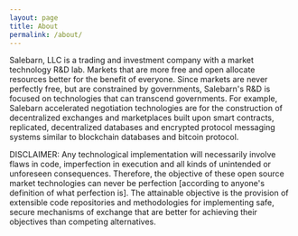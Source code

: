 ```yaml
---
layout: page
title: About
permalink: /about/
---
```


Salebarn, LLC is a trading and investment company with a market technology R&D lab.  Markets that are more free and open allocate resources better for the benefit of everyone.  Since markets are never perfectly free, but are constrained by governments, Salebarn's R&D is focused on technologies that can transcend governments.  For example, Salebarn accelerated negotiation technologies are for the construction of decentralized exchanges and marketplaces built upon smart contracts, replicated, decentralized databases and encrypted protocol messaging systems similar to blockchain databases and bitcoin protocol. 

DISCLAIMER: Any technological implementation will necessarily involve flaws in code, imperfection in execution and all kinds of unintended or unforeseen consequences. Therefore, the objective of these open source market technologies can never be perfection [according to anyone's definition of what perfection is].  The attainable objective is the provision of extensible code repositories and methodologies for implementing safe, secure mechanisms of exchange that are better for achieving their objectives than competing alternatives.     
